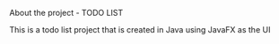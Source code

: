 About the project - TODO LIST

This is a todo list project that is created in Java using JavaFX as the UI

